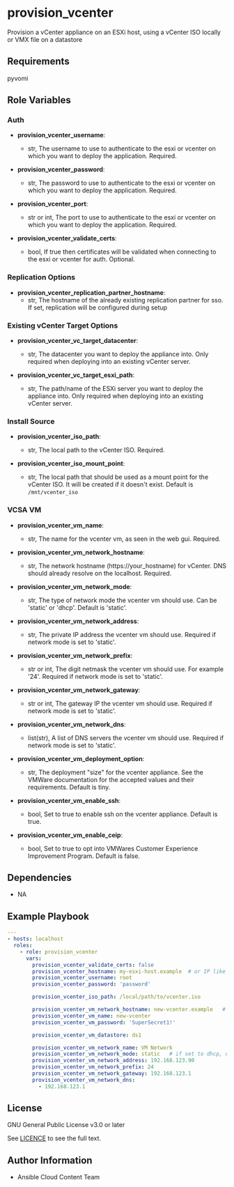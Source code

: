 # provision_vcenter

Provision a vCenter appliance on an ESXi host, using a vCenter ISO locally or VMX file on a datastore

## Requirements

pyvomi

## Role Variables

### Auth
- **provision_vcenter_username**:
  - str, The username to use to authenticate to the esxi or vcenter on which you want to deploy the application. Required.

- **provision_vcenter_password**:
  - str, The password to use to authenticate to the esxi or vcenter on which you want to deploy the application. Required.

- **provision_vcenter_port**:
  - str or int, The port to use to authenticate to the esxi or vcenter on which you want to deploy the application. Required.

- **provision_vcenter_validate_certs**:
  - bool, If true then certificates will be validated when connecting to the esxi or vcenter for auth. Optional.

### Replication Options

- **provision_vcenter_replication_partner_hostname**:
  - str, The hostname of the already existing replication partner for sso. If set, replication will be configured during setup

### Existing vCenter Target Options

- **provision_vcenter_vc_target_datacenter**:
  - str, The datacenter you want to deploy the appliance into. Only required when deploying into an existing vCenter server.

- **provision_vcenter_vc_target_esxi_path**:
  - str, The path/name of the ESXi server you want to deploy the appliance into. Only required when deploying into an existing vCenter server.

### Install Source
- **provision_vcenter_iso_path**:
  - str, The local path to the vCenter ISO. Required.

- **provision_vcenter_iso_mount_point**:
  - str, The local path that should be used as a mount point for the vCenter ISO. It will be created if it doesn't exist. Default is `/mnt/vcenter_iso`

### VCSA VM
- **provision_vcenter_vm_name**:
  - str, The name for the vcenter vm, as seen in the web gui. Required.

- **provision_vcenter_vm_network_hostname**:
  - str, The network hostname (https://your_hostname) for vCenter. DNS should already resolve on the localhost. Required.

- **provision_vcenter_vm_network_mode**:
  - str, The type of network mode the vcenter vm should use. Can be 'static' or 'dhcp'. Default is 'static'.

- **provision_vcenter_vm_network_address**:
  - str, The private IP address the vcenter vm should use. Required if network mode is set to 'static'.

- **provision_vcenter_vm_network_prefix**:
  - str or int, The digit netmask the vcenter vm should use. For example '24'.  Required if network mode is set to 'static'.

- **provision_vcenter_vm_network_gateway**:
  - str or int, The gateway IP the vcenter vm should use. Required if network mode is set to 'static'.

- **provision_vcenter_vm_network_dns**:
  - list(str), A list of DNS servers the vcenter vm should use. Required if network mode is set to 'static'.

- **provision_vcenter_vm_deployment_option**:
  - str, The deployment "size" for the vcenter appliance. See the VMWare documentation for the accepted values and their requirements. Default is tiny.

- **provision_vcenter_vm_enable_ssh**:
  - bool, Set to true to enable ssh on the vcenter appliance. Default is true.

- **provision_vcenter_vm_enable_ceip**:
  - bool, Set to true to opt into VMWares Customer Experience Improvement Program. Default is false.

## Dependencies

- NA

## Example Playbook
```yaml
---
- hosts: localhost
  roles:
    - role: provision_vcenter
      vars:
        provision_vcenter_validate_certs: false
        provision_vcenter_hostname: my-esxi-host.example  # or IP like 192.168.123.5
        provision_vcenter_username: root
        provision_vcenter_password: 'password'

        provision_vcenter_iso_path: /local/path/to/vcenter.iso

        provision_vcenter_vm_network_hostname: new-vcenter.example   # DNS must resolve on localhost
        provision_vcenter_vm_name: new-vcenter
        provision_vcenter_vm_password: 'SuperSecret1!'

        provision_vcenter_vm_datastore: ds1

        provision_vcenter_vm_network_name: VM Network
        provision_vcenter_vm_network_mode: static   # if set to dhcp, exclude the following variables
        provision_vcenter_vm_network_address: 192.168.123.90
        provision_vcenter_vm_network_prefix: 24
        provision_vcenter_vm_network_gateway: 192.168.123.1
        provision_vcenter_vm_network_dns:
          - 192.168.123.1
```

License
-------

GNU General Public License v3.0 or later

See [LICENCE](https://github.com/ansible-collections/cloud.aws_troubleshooting/blob/main/LICENSE) to see the full text.

Author Information
------------------

- Ansible Cloud Content Team
